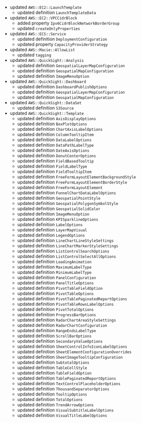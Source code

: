 - updated `AWS::EC2::LaunchTemplate`
  - updated definition `LaunchTemplateData`
- updated `AWS::EC2::VPCCidrBlock`
  - added property `Ipv6CidrBlockNetworkBorderGroup`
  - updated `createOnlyProperties`
- updated `AWS::ECS::Service`
  - updated definition `DeploymentConfiguration`
  - updated property `CapacityProviderStrategy`
- updated `AWS::Macie::AllowList`
  - updated `tagging`
- updated `AWS::QuickSight::Analysis`
  - updated definition `GeospatialLayerMapConfiguration`
  - updated definition `GeospatialMapConfiguration`
  - updated definition `ImageMenuOption`
- updated `AWS::QuickSight::Dashboard`
  - updated definition `DashboardPublishOptions`
  - updated definition `GeospatialLayerMapConfiguration`
  - updated definition `GeospatialMapConfiguration`
- updated `AWS::QuickSight::DataSet`
  - updated definition `S3Source`
- updated `AWS::QuickSight::Template`
  - updated definition `AxisDisplayOptions`
  - updated definition `BoxPlotOptions`
  - updated definition `ChartAxisLabelOptions`
  - updated definition `ColumnTooltipItem`
  - updated definition `DataLabelOptions`
  - updated definition `DataPathLabelType`
  - updated definition `DateAxisOptions`
  - updated definition `DonutCenterOptions`
  - updated definition `FieldBasedTooltip`
  - updated definition `FieldLabelType`
  - updated definition `FieldTooltipItem`
  - updated definition `FreeFormLayoutElementBackgroundStyle`
  - updated definition `FreeFormLayoutElementBorderStyle`
  - updated definition `FreeFormLayoutElement`
  - updated definition `FunnelChartDataLabelOptions`
  - updated definition `GeospatialPointStyle`
  - updated definition `GeospatialPolygonSymbolStyle`
  - updated definition `GeospatialSolidColor`
  - updated definition `ImageMenuOption`
  - updated definition `KPISparklineOptions`
  - updated definition `LabelOptions`
  - updated definition `LayerMapVisual`
  - updated definition `LegendOptions`
  - updated definition `LineChartLineStyleSettings`
  - updated definition `LineChartMarkerStyleSettings`
  - updated definition `ListControlSearchOptions`
  - updated definition `ListControlSelectAllOptions`
  - updated definition `LoadingAnimation`
  - updated definition `MaximumLabelType`
  - updated definition `MinimumLabelType`
  - updated definition `PanelConfiguration`
  - updated definition `PanelTitleOptions`
  - updated definition `PivotTableFieldOption`
  - updated definition `PivotTableOptions`
  - updated definition `PivotTablePaginatedReportOptions`
  - updated definition `PivotTableRowsLabelOptions`
  - updated definition `PivotTotalOptions`
  - updated definition `ProgressBarOptions`
  - updated definition `RadarChartAreaStyleSettings`
  - updated definition `RadarChartConfiguration`
  - updated definition `RangeEndsLabelType`
  - updated definition `ScrollBarOptions`
  - updated definition `SecondaryValueOptions`
  - updated definition `SheetControlInfoIconLabelOptions`
  - updated definition `SheetElementConfigurationOverrides`
  - updated definition `SheetImageTooltipConfiguration`
  - updated definition `SubtotalOptions`
  - updated definition `TableCellStyle`
  - updated definition `TableFieldOption`
  - updated definition `TablePaginatedReportOptions`
  - updated definition `TextControlPlaceholderOptions`
  - updated definition `ThousandSeparatorOptions`
  - updated definition `TooltipOptions`
  - updated definition `TotalOptions`
  - updated definition `TrendArrowOptions`
  - updated definition `VisualSubtitleLabelOptions`
  - updated definition `VisualTitleLabelOptions`
